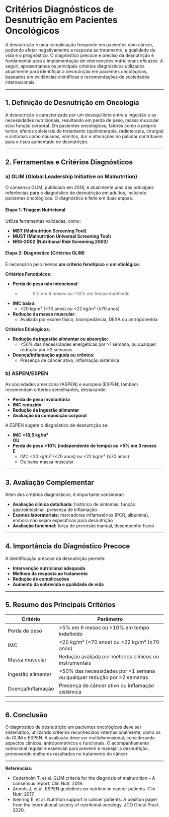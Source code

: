 # Critérios Diagnósticos de Desnutrição em Pacientes Oncológicos

A desnutrição é uma complicação frequente em pacientes com câncer, podendo afetar negativamente a resposta ao tratamento, a qualidade de vida e o prognóstico. O diagnóstico precoce e preciso da desnutrição é fundamental para a implementação de intervenções nutricionais eficazes. A seguir, apresentamos os principais critérios diagnósticos utilizados atualmente para identificar a desnutrição em pacientes oncológicos, baseados em evidências científicas e recomendações de sociedades internacionais.

---

## 1. **Definição de Desnutrição em Oncologia**

A desnutrição é caracterizada por um desequilíbrio entre a ingestão e as necessidades nutricionais, resultando em perda de peso, massa muscular e/ou função corporal. Em pacientes oncológicos, fatores como o próprio tumor, efeitos colaterais do tratamento (quimioterapia, radioterapia, cirurgia) e sintomas como náuseas, vômitos, dor e alterações no paladar contribuem para o risco aumentado de desnutrição.

---

## 2. **Ferramentas e Critérios Diagnósticos**

### a) **GLIM (Global Leadership Initiative on Malnutrition)**

O consenso GLIM, publicado em 2018, é atualmente uma das principais referências para o diagnóstico de desnutrição em adultos, incluindo pacientes oncológicos. O diagnóstico é feito em duas etapas:

#### **Etapa 1: Triagem Nutricional**
Utiliza ferramentas validadas, como:
- **MST (Malnutrition Screening Tool)**
- **MUST (Malnutrition Universal Screening Tool)**
- **NRS-2002 (Nutritional Risk Screening 2002)**

#### **Etapa 2: Diagnóstico (Critérios GLIM)**
É necessário pelo menos **um critério fenotípico** e **um etiológico**:

**Critérios Fenotípicos:**
- **Perda de peso não intencional:**  
  - >5% em 6 meses ou >10% em tempo indefinido
- **IMC baixo:**  
  - <20 kg/m² (<70 anos) ou <22 kg/m² (≥70 anos)
- **Redução da massa muscular:**  
  - Avaliada por exame físico, bioimpedância, DEXA ou antropometria

**Critérios Etiológicos:**
- **Redução da ingestão alimentar ou absorção:**  
  - <50% das necessidades energéticas por >1 semana, ou qualquer redução por >2 semanas
- **Doença/inflamação aguda ou crônica:**  
  - Presença de câncer ativo, inflamação sistêmica

### b) **ASPEN/ESPEN**

As sociedades americana (ASPEN) e europeia (ESPEN) também recomendam critérios semelhantes, destacando:
- **Perda de peso involuntária**
- **IMC reduzido**
- **Redução da ingestão alimentar**
- **Avaliação da composição corporal**

A ESPEN sugere o diagnóstico de desnutrição se:
- **IMC <18,5 kg/m²**  
  **OU**
- **Perda de peso >10% (independente do tempo) ou >5% em 3 meses**  
  **E**  
  - IMC <20 kg/m² (<70 anos) ou <22 kg/m² (≥70 anos)  
  - Ou baixa massa muscular

---

## 3. **Avaliação Complementar**

Além dos critérios diagnósticos, é importante considerar:
- **Avaliação clínica detalhada:** histórico de sintomas, função gastrointestinal, presença de inflamação
- **Exames laboratoriais:** marcadores inflamatórios (PCR, albumina), embora não sejam específicos para desnutrição
- **Avaliação funcional:** força de preensão manual, desempenho físico

---

## 4. **Importância do Diagnóstico Precoce**

A identificação precoce da desnutrição permite:
- **Intervenção nutricional adequada**
- **Melhora da resposta ao tratamento**
- **Redução de complicações**
- **Aumento da sobrevida e qualidade de vida**

---

## 5. **Resumo dos Principais Critérios**

| Critério                  | Parâmetro                                                                 |
|---------------------------|---------------------------------------------------------------------------|
| Perda de peso             | >5% em 6 meses ou >10% em tempo indefinido                                |
| IMC                       | <20 kg/m² (<70 anos) ou <22 kg/m² (≥70 anos)                             |
| Massa muscular            | Redução avaliada por métodos clínicos ou instrumentais                    |
| Ingestão alimentar        | <50% das necessidades por >1 semana ou qualquer redução por >2 semanas    |
| Doença/inflamação         | Presença de câncer ativo ou inflamação sistêmica                          |

---

## 6. **Conclusão**

O diagnóstico de desnutrição em pacientes oncológicos deve ser sistemático, utilizando critérios reconhecidos internacionalmente, como os do GLIM e ESPEN. A avaliação deve ser multidimensional, considerando aspectos clínicos, antropométricos e funcionais. O acompanhamento nutricional regular é essencial para prevenir e manejar a desnutrição, promovendo melhores resultados no tratamento do câncer.

---

**Referências:**
- Cederholm T, et al. GLIM criteria for the diagnosis of malnutrition – A consensus report. Clin Nutr. 2019.
- Arends J, et al. ESPEN guidelines on nutrition in cancer patients. Clin Nutr. 2017.
- Isenring E, et al. Nutrition support in cancer patients: A position paper from the international society of nutritional oncology. JCO Oncol Pract. 2020.